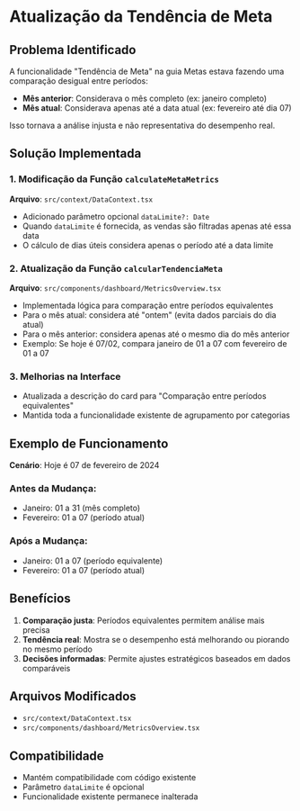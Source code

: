 # Atualização da Tendência de Meta

## Problema Identificado

A funcionalidade "Tendência de Meta" na guia Metas estava fazendo uma comparação desigual entre períodos:

- **Mês anterior**: Considerava o mês completo (ex: janeiro completo)
- **Mês atual**: Considerava apenas até a data atual (ex: fevereiro até dia 07)

Isso tornava a análise injusta e não representativa do desempenho real.

## Solução Implementada

### 1. Modificação da Função `calculateMetaMetrics`

**Arquivo**: `src/context/DataContext.tsx`

- Adicionado parâmetro opcional `dataLimite?: Date`
- Quando `dataLimite` é fornecida, as vendas são filtradas apenas até essa data
- O cálculo de dias úteis considera apenas o período até a data limite

### 2. Atualização da Função `calcularTendenciaMeta`

**Arquivo**: `src/components/dashboard/MetricsOverview.tsx`

- Implementada lógica para comparação entre períodos equivalentes
- Para o mês atual: considera até "ontem" (evita dados parciais do dia atual)
- Para o mês anterior: considera apenas até o mesmo dia do mês anterior
- Exemplo: Se hoje é 07/02, compara janeiro de 01 a 07 com fevereiro de 01 a 07

### 3. Melhorias na Interface

- Atualizada a descrição do card para "Comparação entre períodos equivalentes"
- Mantida toda a funcionalidade existente de agrupamento por categorias

## Exemplo de Funcionamento

**Cenário**: Hoje é 07 de fevereiro de 2024

### Antes da Mudança:
- Janeiro: 01 a 31 (mês completo)
- Fevereiro: 01 a 07 (período atual)

### Após a Mudança:
- Janeiro: 01 a 07 (período equivalente)
- Fevereiro: 01 a 07 (período atual)

## Benefícios

1. **Comparação justa**: Períodos equivalentes permitem análise mais precisa
2. **Tendência real**: Mostra se o desempenho está melhorando ou piorando no mesmo período
3. **Decisões informadas**: Permite ajustes estratégicos baseados em dados comparáveis

## Arquivos Modificados

- `src/context/DataContext.tsx`
- `src/components/dashboard/MetricsOverview.tsx`

## Compatibilidade

- Mantém compatibilidade com código existente
- Parâmetro `dataLimite` é opcional
- Funcionalidade existente permanece inalterada 